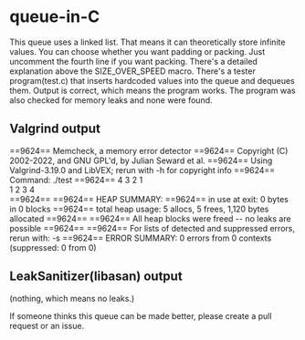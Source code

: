 # queue-in-C
This queue uses a linked list. That means it can theoretically store infinite values. You can choose whether you want padding or packing.
Just uncomment the fourth line if you want packing. There's a detailed explanation above the SIZE_OVER_SPEED macro. There's a tester program(test.c) that inserts hardcoded values into the queue and dequeues them. Output is correct, which means the program works. The program was also checked for memory leaks and none were found. 
## Valgrind output
==9624== Memcheck, a memory error detector
==9624== Copyright (C) 2002-2022, and GNU GPL'd, by Julian Seward et al.
==9624== Using Valgrind-3.19.0 and LibVEX; rerun with -h for copyright info
==9624== Command: ./test
==9624== 
4	3	2	1	
1	2	3	4	
==9624== 
==9624== HEAP SUMMARY:
==9624==     in use at exit: 0 bytes in 0 blocks
==9624==   total heap usage: 5 allocs, 5 frees, 1,120 bytes allocated
==9624== 
==9624== All heap blocks were freed -- no leaks are possible
==9624== 
==9624== For lists of detected and suppressed errors, rerun with: -s
==9624== ERROR SUMMARY: 0 errors from 0 contexts (suppressed: 0 from 0)
## LeakSanitizer(libasan) output
(nothing, which means no leaks.)

If someone thinks this queue can be made better, please create a pull request or an issue.
